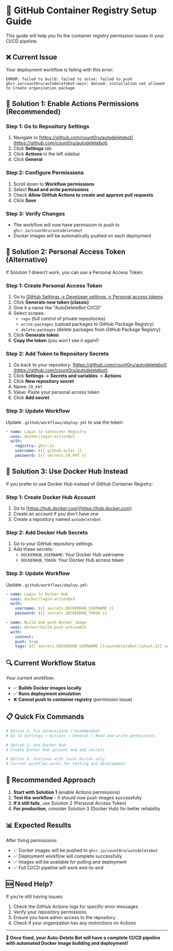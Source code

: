 # 🐳 GitHub Container Registry Setup Guide

This guide will help you fix the container registry permission issues in your CI/CD pipeline.

## ❌ **Current Issue**

Your deployment workflow is failing with this error:
```
ERROR: failed to build: failed to solve: failed to push ghcr.io/count0ru/autodeletebot:main: denied: installation not allowed to Create organization package
```

## 🔧 **Solution 1: Enable Actions Permissions (Recommended)**

### **Step 1: Go to Repository Settings**
1. Navigate to [https://github.com/count0ru/autodeletebot](https://github.com/count0ru/autodeletebot)
2. Click **Settings** tab
3. Click **Actions** in the left sidebar
4. Click **General**

### **Step 2: Configure Permissions**
1. Scroll down to **Workflow permissions**
2. Select **Read and write permissions**
3. Check **Allow GitHub Actions to create and approve pull requests**
4. Click **Save**

### **Step 3: Verify Changes**
- The workflow will now have permission to push to `ghcr.io/count0ru/autodeletebot`
- Docker images will be automatically pushed on each deployment

## 🔑 **Solution 2: Personal Access Token (Alternative)**

If Solution 1 doesn't work, you can use a Personal Access Token:

### **Step 1: Create Personal Access Token**
1. Go to [GitHub Settings → Developer settings → Personal access tokens](https://github.com/settings/tokens)
2. Click **Generate new token (classic)**
3. Give it a name like "AutoDeleteBot CI/CD"
4. Select scopes:
   - `repo` (full control of private repositories)
   - `write:packages` (upload packages to GitHub Package Registry)
   - `delete:packages` (delete packages from GitHub Package Registry)
5. Click **Generate token**
6. **Copy the token** (you won't see it again!)

### **Step 2: Add Token to Repository Secrets**
1. Go back to your repository: [https://github.com/count0ru/autodeletebot](https://github.com/count0ru/autodeletebot)
2. Click **Settings** → **Secrets and variables** → **Actions**
3. Click **New repository secret**
4. Name: `CR_PAT`
5. Value: Paste your personal access token
6. Click **Add secret**

### **Step 3: Update Workflow**
Update `.github/workflows/deploy.yml` to use the token:

```yaml
- name: Login to Container Registry
  uses: docker/login-action@v3
  with:
    registry: ghcr.io
    username: ${{ github.actor }}
    password: ${{ secrets.CR_PAT }}
```

## 🚀 **Solution 3: Use Docker Hub Instead**

If you prefer to use Docker Hub instead of GitHub Container Registry:

### **Step 1: Create Docker Hub Account**
1. Go to [https://hub.docker.com](https://hub.docker.com)
2. Create an account if you don't have one
3. Create a repository named `autodeletebot`

### **Step 2: Add Docker Hub Secrets**
1. Go to your GitHub repository settings
2. Add these secrets:
   - `DOCKERHUB_USERNAME`: Your Docker Hub username
   - `DOCKERHUB_TOKEN`: Your Docker Hub access token

### **Step 3: Update Workflow**
Update `.github/workflows/deploy.yml`:

```yaml
- name: Login to Docker Hub
  uses: docker/login-action@v3
  with:
    username: ${{ secrets.DOCKERHUB_USERNAME }}
    password: ${{ secrets.DOCKERHUB_TOKEN }}

- name: Build and push Docker image
  uses: docker/build-push-action@v5
  with:
    context: .
    push: true
    tags: ${{ secrets.DOCKERHUB_USERNAME }}/autodeletebot:latest,${{ secrets.DOCKERHUB_USERNAME }}/autodeletebot:${{ github.sha }}
```

## 🔍 **Current Workflow Status**

Your current workflow:
- ✅ **Builds Docker images locally**
- ✅ **Runs deployment simulation**
- ❌ **Cannot push to container registry** (permission issue)

## 📋 **Quick Fix Commands**

```bash
# Option 1: Fix permissions (recommended)
# Go to Settings → Actions → General → Read and write permissions

# Option 2: Use Docker Hub
# Create Docker Hub account and add secrets

# Option 3: Continue with local builds only
# Current workflow works for testing and development
```

## 🎯 **Recommended Approach**

1. **Start with Solution 1** (enable Actions permissions)
2. **Test the workflow** - it should now push images successfully
3. **If it still fails**, use Solution 2 (Personal Access Token)
4. **For production**, consider Solution 3 (Docker Hub) for better reliability

## 📊 **Expected Results**

After fixing permissions:
- ✅ Docker images will be pushed to `ghcr.io/count0ru/autodeletebot`
- ✅ Deployment workflow will complete successfully
- ✅ Images will be available for pulling and deployment
- ✅ Full CI/CD pipeline will work end-to-end

## 🆘 **Need Help?**

If you're still having issues:
1. Check the GitHub Actions logs for specific error messages
2. Verify your repository permissions
3. Ensure you have admin access to the repository
4. Check if your organization has any restrictions on Actions

---

**🎉 Once fixed, your Auto-Delete Bot will have a complete CI/CD pipeline with automated Docker image building and deployment!**
